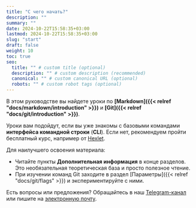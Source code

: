 ```yaml
---
title: "С чего начать?"
description: ""
summary: ""
date: 2024-10-22T15:58:35+03:00
lastmod: 2024-10-22T15:58:35+03:00
slug: "start"
draft: false
weight: 10
toc: true
seo:
  title: "" # custom title (optional)
  description: "" # custom description (recommended)
  canonical: "" # custom canonical URL (optional)
  robots: "" # custom robot tags (optional)
---
```


В этом руководстве вы найдете уроки по **[Markdown]({{< relref "docs/markdown/introduction" >}})** и **[Git]({{< relref "docs/git/introduction" >}})**.

Уроки вам подойдут, если вы уже знакомы с базовыми командами **интерфейса командной строки** (**CLI**). Если нет, рекомендуем пройти бесплатный курс, например от [Hexlet](https://ru.hexlet.io/courses/cli-basics).

Для наилучшего освоения материала:

-  Читайте пункты **Дополнительная информация** в конце разделов.
   Это необязательная теоретическая база и просто полезное чтение.
-  При изучении команд Git заходите в раздел [Параметры]({{< relref "docs/git/flags" >}})
   и экспериментируйте с ними.
   
Есть вопросы или предложения? Обращайтесь в наш [Telegram-канал](https://t.me/morozacc) или пишите на <a href="mailto:morozov.ext@gmail.com">электронную почту</a>.